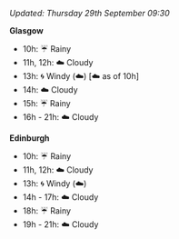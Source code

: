 *Updated: Thursday 29th September 09:30*

**Glasgow**

* 10h: :umbrella: Rainy
* 11h, 12h: :cloud: Cloudy
* 13h: :cyclone: Windy (:cloud:) [:cloud: as of 10h]
* 14h: :cloud: Cloudy
* 15h: :umbrella: Rainy
* 16h - 21h: :cloud: Cloudy

**Edinburgh**

* 10h: :umbrella: Rainy
* 11h, 12h: :cloud: Cloudy
* 13h: :cyclone: Windy (:cloud:)
* 14h - 17h: :cloud: Cloudy
* 18h: :umbrella: Rainy
* 19h - 21h: :cloud: Cloudy
